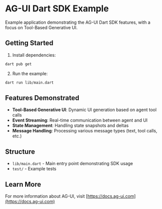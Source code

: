 # AG-UI Dart SDK Example

Example application demonstrating the AG-UI Dart SDK features, with a focus on Tool-Based Generative UI.

## Getting Started

1. Install dependencies:
```bash
dart pub get
```

2. Run the example:
```bash
dart run lib/main.dart
```

## Features Demonstrated

- **Tool-Based Generative UI**: Dynamic UI generation based on agent tool calls
- **Event Streaming**: Real-time communication between agent and UI
- **State Management**: Handling state snapshots and deltas
- **Message Handling**: Processing various message types (text, tool calls, etc.)

## Structure

- `lib/main.dart` - Main entry point demonstrating SDK usage
- `test/` - Example tests

## Learn More

For more information about AG-UI, visit [https://docs.ag-ui.com](https://docs.ag-ui.com)